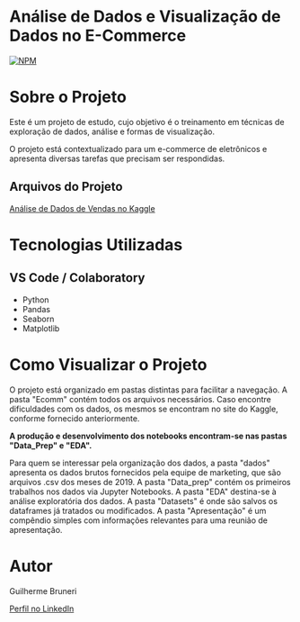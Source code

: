 # Análise de Dados e Visualização de Dados no E-Commerce
[![NPM](https://img.shields.io/npm/l/react)](https://github.com/GBruneri/Myrep/blob/main/LICENSE)

# Sobre o Projeto

Este é um projeto de estudo, cujo objetivo é o treinamento em técnicas de exploração de dados, análise e formas de visualização.

O projeto está contextualizado para um e-commerce de eletrônicos e apresenta diversas tarefas que precisam ser respondidas.

## Arquivos do Projeto

[Análise de Dados de Vendas no Kaggle](https://www.kaggle.com/code/akankshadasm/sales-data-analysis)

# Tecnologias Utilizadas
## VS Code / Colaboratory
- Python
- Pandas
- Seaborn
- Matplotlib

# Como Visualizar o Projeto
O projeto está organizado em pastas distintas para facilitar a navegação. A pasta "Ecomm" contém todos os arquivos necessários. Caso encontre dificuldades com os dados, os mesmos se encontram no site do Kaggle, conforme fornecido anteriormente.

**A produção e desenvolvimento dos notebooks encontram-se nas pastas "Data_Prep" e "EDA".**

Para quem se interessar pela organização dos dados, a pasta "dados" apresenta os dados brutos fornecidos pela equipe de marketing, que são arquivos .csv dos meses de 2019. A pasta "Data_prep" contém os primeiros trabalhos nos dados via Jupyter Notebooks. A pasta "EDA" destina-se à análise exploratória dos dados. A pasta "Datasets" é onde são salvos os dataframes já tratados ou modificados. A pasta "Apresentação" é um compêndio simples com informações relevantes para uma reunião de apresentação.

# Autor

Guilherme Bruneri

[Perfil no LinkedIn](www.linkedin.com/in/guilhermebruneri)
